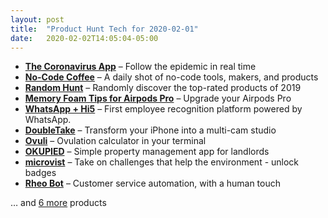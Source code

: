 ```yaml
---
layout: post
title:  "Product Hunt Tech for 2020-02-01"
date:   2020-02-02T14:05:04-05:00
---
```


* **[The Coronavirus App](https://www.producthunt.com/posts/the-coronavirus-app?utm_campaign=producthunt-api&utm_medium=api&utm_source=Application%3A+Daily+Digest+RSS+%28ID%3A+3202%29)** – Follow the epidemic in real time
* **[No-Code Coffee](https://www.producthunt.com/posts/no-code-coffee?utm_campaign=producthunt-api&utm_medium=api&utm_source=Application%3A+Daily+Digest+RSS+%28ID%3A+3202%29)** – A daily shot of no-code tools, makers, and products
* **[Random Hunt](https://www.producthunt.com/posts/random-hunt-c2e868e8-5566-4c06-9453-06ba8bfd5383?utm_campaign=producthunt-api&utm_medium=api&utm_source=Application%3A+Daily+Digest+RSS+%28ID%3A+3202%29)** – Randomly discover the top-rated products of 2019
* **[Memory Foam Tips for Airpods Pro](https://www.producthunt.com/posts/memory-foam-tips-for-airpods-pro?utm_campaign=producthunt-api&utm_medium=api&utm_source=Application%3A+Daily+Digest+RSS+%28ID%3A+3202%29)** – Upgrade your Airpods Pro
* **[WhatsApp + Hi5](https://www.producthunt.com/posts/whatsapp-hi5?utm_campaign=producthunt-api&utm_medium=api&utm_source=Application%3A+Daily+Digest+RSS+%28ID%3A+3202%29)** – First employee recognition platform powered by WhatsApp.
* **[DoubleTake](https://www.producthunt.com/posts/doubletake?utm_campaign=producthunt-api&utm_medium=api&utm_source=Application%3A+Daily+Digest+RSS+%28ID%3A+3202%29)** – Transform your iPhone into a multi-cam studio
* **[Ovuli](https://www.producthunt.com/posts/ovuli?utm_campaign=producthunt-api&utm_medium=api&utm_source=Application%3A+Daily+Digest+RSS+%28ID%3A+3202%29)** – Ovulation calculator in your terminal
* **[OKUPIED](https://www.producthunt.com/posts/okupied?utm_campaign=producthunt-api&utm_medium=api&utm_source=Application%3A+Daily+Digest+RSS+%28ID%3A+3202%29)** – Simple property management app for landlords
* **[microvist](https://www.producthunt.com/posts/microvist?utm_campaign=producthunt-api&utm_medium=api&utm_source=Application%3A+Daily+Digest+RSS+%28ID%3A+3202%29)** – Take on challenges that help the environment - unlock badges
* **[Rheo Bot](https://www.producthunt.com/posts/rheo-bot?utm_campaign=producthunt-api&utm_medium=api&utm_source=Application%3A+Daily+Digest+RSS+%28ID%3A+3202%29)** – Customer service automation, with a human touch

… and [6 more](https://www.producthunt.com/tech) products